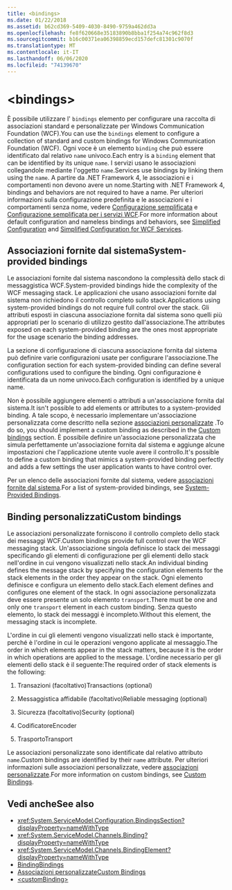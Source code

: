 ```yaml
---
title: <bindings>
ms.date: 01/22/2018
ms.assetid: b62cd369-5409-4030-8490-9759a462dd3a
ms.openlocfilehash: fe8f620668e35183890b8bba1f254a74c962f8d3
ms.sourcegitcommit: b16c00371ea06398859ecd157defc81301c9070f
ms.translationtype: MT
ms.contentlocale: it-IT
ms.lasthandoff: 06/06/2020
ms.locfileid: "74139670"
---
```

# \<bindings>

<span data-ttu-id="1ecbc-101">È possibile utilizzare l' `bindings` elemento per configurare una raccolta di associazioni standard e personalizzate per Windows Communication Foundation (WCF).</span><span class="sxs-lookup"><span data-stu-id="1ecbc-101">You can use the `bindings` element to configure a collection of standard and custom bindings for Windows Communication Foundation (WCF).</span></span> <span data-ttu-id="1ecbc-102">Ogni voce è un elemento `binding` che può essere identificato dal relativo `name` univoco.</span><span class="sxs-lookup"><span data-stu-id="1ecbc-102">Each entry is a `binding` element that can be identified by its unique `name`.</span></span> <span data-ttu-id="1ecbc-103">I servizi usano le associazioni collegandole mediante l'oggetto `name`.</span><span class="sxs-lookup"><span data-stu-id="1ecbc-103">Services use bindings by linking them using the `name`.</span></span> <span data-ttu-id="1ecbc-104">A partire da .NET Framework 4, le associazioni e i comportamenti non devono avere un nome.</span><span class="sxs-lookup"><span data-stu-id="1ecbc-104">Starting with .NET Framework 4, bindings and behaviors are not required to have a name.</span></span> <span data-ttu-id="1ecbc-105">Per ulteriori informazioni sulla configurazione predefinita e le associazioni e i comportamenti senza nome, vedere [Configurazione semplificata](../../../wcf/simplified-configuration.md) e [Configurazione semplificata per i servizi WCF](../../../wcf/samples/simplified-configuration-for-wcf-services.md).</span><span class="sxs-lookup"><span data-stu-id="1ecbc-105">For more information about default configuration and nameless bindings and behaviors, see [Simplified Configuration](../../../wcf/simplified-configuration.md) and [Simplified Configuration for WCF Services](../../../wcf/samples/simplified-configuration-for-wcf-services.md).</span></span>

## <a name="system-provided-bindings"></a><span data-ttu-id="1ecbc-106">Associazioni fornite dal sistema</span><span class="sxs-lookup"><span data-stu-id="1ecbc-106">System-provided bindings</span></span>

<span data-ttu-id="1ecbc-107">Le associazioni fornite dal sistema nascondono la complessità dello stack di messaggistica WCF.</span><span class="sxs-lookup"><span data-stu-id="1ecbc-107">System-provided bindings hide the complexity of the WCF messaging stack.</span></span> <span data-ttu-id="1ecbc-108">Le applicazioni che usano associazioni fornite dal sistema non richiedono il controllo completo sullo stack.</span><span class="sxs-lookup"><span data-stu-id="1ecbc-108">Applications using system-provided bindings do not require full control over the stack.</span></span> <span data-ttu-id="1ecbc-109">Gli attributi esposti in ciascuna associazione fornita dal sistema sono quelli più appropriati per lo scenario di utilizzo gestito dall'associazione.</span><span class="sxs-lookup"><span data-stu-id="1ecbc-109">The attributes exposed on each system-provided binding are the ones most appropriate for the usage scenario the binding addresses.</span></span>

<span data-ttu-id="1ecbc-110">La sezione di configurazione di ciascuna associazione fornita dal sistema può definire varie configurazioni usate per configurare l'associazione.</span><span class="sxs-lookup"><span data-stu-id="1ecbc-110">The configuration section for each system-provided binding can define several configurations used to configure the binding.</span></span> <span data-ttu-id="1ecbc-111">Ogni configurazione è identificata da un nome univoco.</span><span class="sxs-lookup"><span data-stu-id="1ecbc-111">Each configuration is identified by a unique name.</span></span>

<span data-ttu-id="1ecbc-112">Non è possibile aggiungere elementi o attributi a un'associazione fornita dal sistema.</span><span class="sxs-lookup"><span data-stu-id="1ecbc-112">It isn't possible to add elements or attributes to a system-provided binding.</span></span> <span data-ttu-id="1ecbc-113">A tale scopo, è necessario implementare un'associazione personalizzata come descritto nella sezione [associazioni personalizzate](#custom-bindings) .</span><span class="sxs-lookup"><span data-stu-id="1ecbc-113">To do so, you should implement a custom binding as described in the [Custom bindings](#custom-bindings) section.</span></span> <span data-ttu-id="1ecbc-114">È possibile definire un'associazione personalizzata che simula perfettamente un'associazione fornita dal sistema e aggiunge alcune impostazioni che l'applicazione utente vuole avere il controllo.</span><span class="sxs-lookup"><span data-stu-id="1ecbc-114">It's possible to define a custom binding that mimics a system-provided binding perfectly and adds a few settings the user application wants to have control over.</span></span>  

<span data-ttu-id="1ecbc-115">Per un elenco delle associazioni fornite dal sistema, vedere [associazioni fornite dal sistema](../../../wcf/system-provided-bindings.md).</span><span class="sxs-lookup"><span data-stu-id="1ecbc-115">For a list of system-provided bindings, see [System-Provided Bindings](../../../wcf/system-provided-bindings.md).</span></span>

## <a name="custom-bindings"></a><span data-ttu-id="1ecbc-116">Binding personalizzati</span><span class="sxs-lookup"><span data-stu-id="1ecbc-116">Custom bindings</span></span>

<span data-ttu-id="1ecbc-117">Le associazioni personalizzate forniscono il controllo completo dello stack dei messaggi WCF.</span><span class="sxs-lookup"><span data-stu-id="1ecbc-117">Custom bindings provide full control over the WCF messaging stack.</span></span> <span data-ttu-id="1ecbc-118">Un'associazione singola definisce lo stack dei messaggi specificando gli elementi di configurazione per gli elementi dello stack nell'ordine in cui vengono visualizzati nello stack.</span><span class="sxs-lookup"><span data-stu-id="1ecbc-118">An individual binding defines the message stack by specifying the configuration elements for the stack elements in the order they appear on the stack.</span></span> <span data-ttu-id="1ecbc-119">Ogni elemento definisce e configura un elemento dello stack.</span><span class="sxs-lookup"><span data-stu-id="1ecbc-119">Each element defines and configures one element of the stack.</span></span> <span data-ttu-id="1ecbc-120">In ogni associazione personalizzata deve essere presente un solo elemento `transport`.</span><span class="sxs-lookup"><span data-stu-id="1ecbc-120">There must be one and only one `transport` element in each custom binding.</span></span> <span data-ttu-id="1ecbc-121">Senza questo elemento, lo stack dei messaggi è incompleto.</span><span class="sxs-lookup"><span data-stu-id="1ecbc-121">Without this element, the messaging stack is incomplete.</span></span>

<span data-ttu-id="1ecbc-122">L'ordine in cui gli elementi vengono visualizzati nello stack è importante, perché è l'ordine in cui le operazioni vengono applicate al messaggio.</span><span class="sxs-lookup"><span data-stu-id="1ecbc-122">The order in which elements appear in the stack matters, because it is the order in which operations are applied to the message.</span></span> <span data-ttu-id="1ecbc-123">L'ordine necessario per gli elementi dello stack è il seguente:</span><span class="sxs-lookup"><span data-stu-id="1ecbc-123">The required order of stack elements is the following:</span></span>  

1. <span data-ttu-id="1ecbc-124">Transazioni (facoltativo)</span><span class="sxs-lookup"><span data-stu-id="1ecbc-124">Transactions (optional)</span></span>  

2. <span data-ttu-id="1ecbc-125">Messaggistica affidabile (facoltativo)</span><span class="sxs-lookup"><span data-stu-id="1ecbc-125">Reliable messaging (optional)</span></span>  

3. <span data-ttu-id="1ecbc-126">Sicurezza (facoltativo)</span><span class="sxs-lookup"><span data-stu-id="1ecbc-126">Security (optional)</span></span>  

4. <span data-ttu-id="1ecbc-127">Codificatore</span><span class="sxs-lookup"><span data-stu-id="1ecbc-127">Encoder</span></span>  

5. <span data-ttu-id="1ecbc-128">Trasporto</span><span class="sxs-lookup"><span data-stu-id="1ecbc-128">Transport</span></span>  

 <span data-ttu-id="1ecbc-129">Le associazioni personalizzate sono identificate dal relativo attributo `name`.</span><span class="sxs-lookup"><span data-stu-id="1ecbc-129">Custom bindings are identified by their `name` attribute.</span></span> <span data-ttu-id="1ecbc-130">Per ulteriori informazioni sulle associazioni personalizzate, vedere [associazioni personalizzate](../../../wcf/extending/custom-bindings.md).</span><span class="sxs-lookup"><span data-stu-id="1ecbc-130">For more information on custom bindings, see [Custom Bindings](../../../wcf/extending/custom-bindings.md).</span></span>

## <a name="see-also"></a><span data-ttu-id="1ecbc-131">Vedi anche</span><span class="sxs-lookup"><span data-stu-id="1ecbc-131">See also</span></span>

- <xref:System.ServiceModel.Configuration.BindingsSection?displayProperty=nameWithType>
- <xref:System.ServiceModel.Channels.Binding?displayProperty=nameWithType>
- <xref:System.ServiceModel.Channels.BindingElement?displayProperty=nameWithType>
- [<span data-ttu-id="1ecbc-132">Binding</span><span class="sxs-lookup"><span data-stu-id="1ecbc-132">Bindings</span></span>](../../../wcf/bindings.md)
- [<span data-ttu-id="1ecbc-133">Associazioni personalizzate</span><span class="sxs-lookup"><span data-stu-id="1ecbc-133">Custom Bindings</span></span>](../../../wcf/extending/custom-bindings.md)
- [\<customBinding>](custombinding.md)
